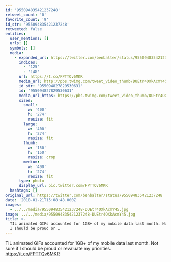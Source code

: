 ```yaml
---
id: '955094835421237248'
retweet_count: '0'
favorite_count: '9'
id_str: '955094835421237248'
retweeted: false
entities:
  user_mentions: []
  urls: []
  symbols: []
  media:
    - expanded_url: https://twitter.com/benbalter/status/955094835421237248/photo/1
      indices:
        - '125'
        - '148'
      url: https://t.co/FPTTQv6MKR
      media_url: http://pbs.twimg.com/tweet_video_thumb/DUEtr4OXkAcmY45.jpg
      id_str: '955094827829530631'
      id: '955094827829530631'
      media_url_https: https://pbs.twimg.com/tweet_video_thumb/DUEtr4OXkAcmY45.jpg
      sizes:
        small:
          w: '400'
          h: '274'
          resize: fit
        large:
          w: '400'
          h: '274'
          resize: fit
        thumb:
          w: '150'
          h: '150'
          resize: crop
        medium:
          w: '400'
          h: '274'
          resize: fit
      type: photo
      display_url: pic.twitter.com/FPTTQv6MKR
  hashtags: []
original_url: https://twitter.com/benbalter/status/955094835421237248
date: '2018-01-21T15:08:48.000Z'
images:
  - ../../media/955094835421237248-DUEtr4OXkAcmY45.jpg
image: ../../media/955094835421237248-DUEtr4OXkAcmY45.jpg
title: >-
  TIL animated GIFs accounted for 1GB+ of my mobile data last month. Not sure if
  I should be proud or …
---
```


TIL animated GIFs accounted for 1GB+ of my mobile data last month. Not sure if I should be proud or revaluate my priorities. https://t.co/FPTTQv6MKR